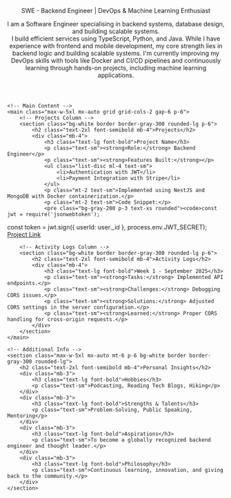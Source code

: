 <html lang="en">
<head>
    <meta charset="UTF-8">
    <meta name="viewport" content="width=device-width, initial-scale=1.0">
    <link rel="stylesheet" href="https://cdnjs.cloudflare.com/ajax/libs/tailwindcss/2.2.19/tailwind.min.css">
    <script src="https://kit.fontawesome.com/a076d05399.js" crossorigin="anonymous"></script>
</head>
<body class="bg-white text-black font-sans">
    <!-- Header -->
    <header class="text-center pb-10 ">
        <p class="text-xl mt-2 font-light text-justify">SWE - Backend Engineer | DevOps & Machine Learning Enthusiast</p>
        <p class="text-l mt-2 font-light text-justify">I am a Software Engineer specialising in backend systems, database design, and building scalable systems.<br/>I build efficient services using TypeScript, Python, and Java. While I have experience with frontend and mobile development, my core strength lies in backend logic and building scalable systems. I'm currently improving my DevOps skills with tools like Docker and CI/CD pipelines and continuously learning through hands-on projects, including machine learning applications.</p>
        <!-- Social Links -->
        <div class="flex justify-center mt-4 space-x-6">
            <a href="https://www.linkedin.com/in/hampoechebede" class="text-xl text-blue-600" target="_blank"><i class="fab fa-linkedin"></i></a>
            <a href="mailto:hampoherobede@gmail.com" class="text-xl text-red-600" target="_blank"><i class="fas fa-envelope"></i></a>
            <a href="https://www.youtube.com/@bede_hampo" class="text-xl text-red-500" target="_blank"><i class="fab fa-youtube"></i></a>
            <a href="https://github.com/bedehampo" class="text-xl text-gray-900" target="_blank"><i class="fab fa-github"></i></a>
            <a href="https://dev.to/bede_hampo" class="text-xl text-black" target="_blank"><i class="fab fa-dev"></i></a>
        </div>
    </header>

    <!-- Main Content -->
    <main class="max-w-5xl mx-auto grid grid-cols-2 gap-6 p-6">
        <!-- Projects Column -->
        <section class="bg-white border border-gray-300 rounded-lg p-6">
            <h2 class="text-2xl font-semibold mb-4">Projects</h2>
            <div class="mb-4">
                <h3 class="text-lg font-bold">Project Name</h3>
                <p class="text-sm"><strong>Role:</strong> Backend Engineer</p>
                <p class="text-sm"><strong>Features Built:</strong></p>
                <ul class="list-disc ml-4 text-sm">
                    <li>Authentication with JWT</li>
                    <li>Payment Integration with Stripe</li>
                </ul>
                <p class="mt-2 text-sm">Implemented using NestJS and MongoDB with Docker containerization.</p>
                <p class="mt-2 text-sm">Code Snippet:</p>
                <pre class="bg-gray-200 p-3 text-xs rounded"><code>const jwt = require('jsonwebtoken');
const token = jwt.sign({ userId: user._id }, process.env.JWT_SECRET);</code></pre>
                <a href="#" class="text-blue-600 underline text-sm">Project Link</a>
            </div>
        </section>

        <!-- Activity Logs Column -->
        <section class="bg-white border border-gray-300 rounded-lg p-6">
            <h2 class="text-2xl font-semibold mb-4">Activity Logs</h2>
            <div class="mb-4">
                <h3 class="text-lg font-bold">Week 1 - September 2025</h3>
                <p class="text-sm"><strong>Tasks:</strong> Implemented API endpoints.</p>
                <p class="text-sm"><strong>Challenges:</strong> Debugging CORS issues.</p>
                <p class="text-sm"><strong>Solutions:</strong> Adjusted CORS settings in the server configuration.</p>
                <p class="text-sm"><strong>Learned:</strong> Proper CORS handling for cross-origin requests.</p>
            </div>
        </section>
    </main>

    <!-- Additional Info -->
    <section class="max-w-5xl mx-auto mt-6 p-6 bg-white border border-gray-300 rounded-lg">
        <h2 class="text-2xl font-semibold mb-4">Personal Insights</h2>
        <div class="mb-3">
            <h3 class="text-lg font-bold">Hobbies</h3>
            <p class="text-sm">Podcasting, Reading Tech Blogs, Hiking</p>
        </div>
        <div class="mb-3">
            <h3 class="text-lg font-bold">Strengths & Talents</h3>
            <p class="text-sm">Problem-Solving, Public Speaking, Mentoring</p>
        </div>
        <div class="mb-3">
            <h3 class="text-lg font-bold">Aspirations</h3>
            <p class="text-sm">To become a globally recognized backend engineer and thought leader.</p>
        </div>
        <div class="mb-3">
            <h3 class="text-lg font-bold">Philosophy</h3>
            <p class="text-sm">Continuous learning, innovation, and giving back to the community.</p>
        </div>
    </section>
</body>
</html>

